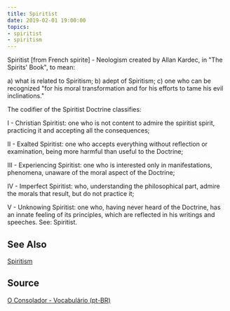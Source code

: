 ```yaml
---
title: Spiritist
date: 2019-02-01 19:00:00
topics:
- spiritist
- spiritism
---
```


Spiritist [from French spirite] - Neologism created by Allan Kardec, in 
"The Spirits' Book", to mean: 

a) what is related to Spiritism; 
b) adept of Spiritism; 
c) one who can be recognized "for his moral transformation and for his efforts to tame 
his evil inclinations." 

The codifier of the Spiritist Doctrine classifies: 

I - Christian Spiritist: one who is not content to admire the spiritist spirit, practicing it and accepting all the consequences; 

II - Exalted Spiritist: one who accepts everything without reflection or examination, being more harmful than useful to the Doctrine; 

III - Experiencing Spiritist: one who is interested only in manifestations, phenomena, unaware of the moral aspect of the Doctrine; 

IV - Imperfect Spiritist: who, understanding the philosophical part, admire the morals that result, but do not practice it; 

V - Unknowing Spiritist: one who, having never heard of the Doctrine, has an innate feeling of its principles, which are reflected in his writings and speeches. See: Spiritist.

## See Also
[Spiritism](/spiritism)  

## Source
[O Consolador - Vocabulário (pt-BR)](http://www.oconsolador.com.br/linkfixo/vocabulario/principal.html)


